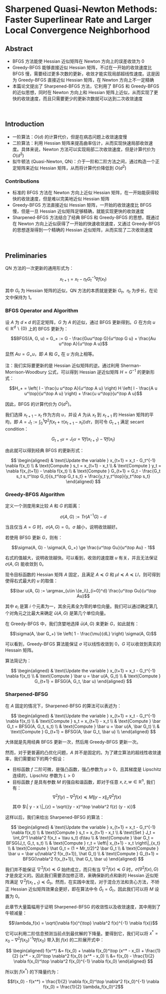 
# Sharpened Quasi-Newton Methods: Faster Superlinear Rate and Larger Local Convergence Neighborhood
## Abstract
- BFGS 方法能使 Hessian 近似矩阵在 Newton 方向上的误差收敛为 0
- Greedy-BFGS 能够直接近似 Hessian 矩阵，不过在一开始的收敛速度比 BFGS 慢，需要经过更多次数的更新，收敛才能实现局部超线性速度。这是因为 Greedy-BFGS 直接近似 Hessian 矩阵，在 Newton 方向上不一定精确
- 本篇论文提出了 Sharpened-BFGS 方法，它利用了 BFGS 和 Greedy-BFGS 的近似思想，同时在 Newton 方向上和 Hessian 矩阵上近似，从而实现了更快的收敛速度，而且只需要更少的更新次数就可以达到二次收敛速度





<br>

## Introduction
- 一阶算法：$O(d)$ 的计算代价，但是在病态问题上收敛速度慢
- 二阶算法：利用 Hessian 矩阵来提高曲率估计，从而实现快速局部收敛速度。具体来说，Newton 方法可以实现局部二次收敛速度，但是计算代价为 $O(d^3)$
- 拟牛顿法 (Quasi-Newton, QN)：介于一阶和二阶方法之间，通过构造一个正定矩阵来近似 Hessian 矩阵，从而将计算代价降低到 $O(d^2)$

### Contributions
- 标准的 BFGS 方法在 Newton 方向上近似 Hessian 矩阵，在一开始能获得较快的收敛速度，但是难以完美地近似 Hessian 矩阵
- Greedy-BFGS 方法直接近似 Hessian 矩阵，一开始的收敛速度比 BFGS 慢，但是一旦 Hessian 近似矩阵足够精确，就能实现更快的收敛速度
- Sharpened-BFGS 方法结合了经典 BFGS 和 Greedy-BFGS 的思想，既通过在 Newton 方向上近似获得了一开始的快速收敛速度，又通过 Greedy-BFGS 的思想逐渐得到一个精确的 Hessian 近似矩阵，从而实现了二次收敛速度





<br>

## Preliminaries
QN 方法的一次更新的通用形式为：

$$x_{t+1} = x_t - \eta_t G_t^{-1} \nabla f(x_t)$$

其中 $G_t$ 为 Hessian 矩阵的近似，QN 方法的本质就是更新 $G_t$。$\eta_t$ 为步长，在论文中保持为 1。

### BFGS Operator and Algorithm
设 $A$ 为 $d\times d$ 的正定矩阵，$G$ 为 $A$ 的近似，通过 BFGS 更新得到。$G$ 在方向 $u\in \mathbb{R}^d\backslash\{0\}$ 上的 BFGS 更新为：

$$BFGS(A, G, u) = G_+ := G - \frac{Guu^\top G}{u^\top G u} + \frac{Au u^\top A}{u^\top A u}$$

显然 $Au = G_+u$，即 $A$ 和 $G_+$ 在 $u$ 方向上相等。

注：我们实际要更新的是 Hessian 近似矩阵的逆。通过利用 Sherman-Morrison-Woodbury 公式，可以得到 Hessian 逆近似矩阵 $H = G^{−1}$ 的更新形式：

$$H_+ = \left( I - \frac{u u^\top A}{u^\top A u} \right) H \left( I - \frac{A u u^\top}{u^\top A u} \right) + \frac{u u^\top}{u^\top A u}$$

因此，BFGS 的计算代价为 $O(d^2)$。

我们选择 $x_{t+1} - x_t$ 作为方向 $u$，并设 $A$ 为从 $x_t$ 到 $x_{t+1}$ 的 Hessian 矩阵的平均，即 $A = J_t := \int_0^1 \nabla^2 f(x_t + \tau(x_{t+1} - x_t)) d\tau$，则可令 $G_{t+1}$ 满足 secant condition： 

$$G_{t+1}u = J_tu = \nabla f(x_{t+1}) - \nabla f(x_t)$$

由此就可以得到经典 BFGS 的更新形式：

$$
\begin{aligned}
  & \text{Update the variable } x_{t+1} = x_t - G_t^{-1} \nabla f(x_t) \\
  & \text{Compute } s_t = x_{t+1} - x_t \\
  & \text{Compute } y_t = \nabla f(x_{t+1}) - \nabla f(x_t) \\
  & \text{Compute } G_{t+1} = G_t - \frac{G_t s_t s_t^\top G_t}{s_t^\top G_t s_t} + \frac{y_t y_t^\top}{y_t^\top s_t}
\end{aligned}
$$

### Greedy-BFGS Algorithm
定义一个测度用来比较 $A$ 和 $G$ 的距离：

$$\sigma(A, G) := Tr(A^{-1}G) - d$$

当且仅当 $A = G$ 时，$\sigma(A, G) = 0$。$\sigma$ 越小，说明收敛越好。

若使用 BFSG 更新 $G$，则有：

$$\sigma(A, G) - \sigma(A, G_+) \ge \frac{u^\top Gu}{u^\top Au} - 1$$

右式的值越大，说明收敛越快。可以看到，收敛的速度跟 $u$ 有关，并且无法保证 $\sigma(A, G)$ 能收敛到 0。

现令目标函数的 Hessian 矩阵 $A$ 固定，且满足 $A \preceq G$ 和 $\mu I \preceq A \preceq LI$，则可得到使得右式最大的 $u$ 的取值：

$$\bar u(A, G) := \argmax_{u\in \{e_i\}_{i=0}^d} \frac{u^\top Gu}{u^\top Au}$$

其中 $e_i$ 是第 $i$ 个元素为一，其余元素全为零的单位向量。我们可以通过确定第几个对角元之比最大来确定 $\bar{u}(A, G)$ 是第几个单位向量。

在 Greedy-BFGS 中，我们贪婪地选择 $\bar u(A, G)$ 来更新 $G$，如此就有：

$$\sigma(A, \bar G_+) \le \left( 1 - \frac{\mu}{dL} \right) \sigma(A, G)$$

可以看到，Greedy-BFGS 算法能保证 $\sigma$ 可以线性收敛到 0，$G$ 可以收敛到真实的 Hessain 矩阵。

算法简记为：

$$
\begin{aligned}
  & \text{Update the variable } x_{t+1} = x_t - G_t^{-1} \nabla f(x_t) \\
  & \text{Compute } \bar u = \bar u(A, G_t) \\
  & \text{Compute } G_{t+1} = BFSG(A, G_t, \bar u)
\end{aligned}
$$

### Sharpened-BFSG
在 $A$ 固定的情况下，Sharpened-BFSG 的算法可以表述为：

$$
\begin{aligned}
  & \text{Update the variable } x_{t+1} = x_t - G_t^{-1} \nabla f(x_t) \\
  & \text{Compute } s_t = x_{t+1} - x_t \\
  & \text{Compute } \bar G_t = BFSG(A, G_t, s_t) \\
  & \text{Compute } \bar u = \bar u(A, \bar G_t) \\
  & \text{Compute } G_{t+1} = BFSG(A, \bar G_t, \bar u) \\
\end{aligned}
$$

大体就是先用经典 BFGS 更新一次，然后用 Greedy-BFGS 更新一次。

然而，对于更普遍的凸优化问题，$A$ 并不是固定的。为了建立算法的超线性收敛速率，我们需要如下的两个假设：

- 目标函数 $f$ 二阶可微，是强凸函数，强凸参数为 $\mu > 0$，且其梯度是 Lipschitz 连续的，Lipschitz 参数为 $L > 0$
- 目标函数 $f$ 是具有参数 $M$ 的强自和谐函数，即对于任意 $x, z, w \in \mathbb{R}^n$, 我们有：$$\nabla^2 f(y) - \nabla^2 f(x) \preceq M\| y - x \|_{z} \nabla^2 f(x)$$ 其中 $\| y - x \|_{z} = \sqrt{(y - x)^\top \nabla^2 f(z) (y - x)}$

这样以后，我们来给出 Sharpened-BFSG 的算法：

$$
\begin{aligned}
  & \text{Update the variable } x_{t+1} = x_t - G_t^{-1} \nabla f(x_t) \\
  & \text{Compute } s_t = x_{t+1} - x_t \\
  & \text{Set } J_t = \int_0^1 \nabla^2 f(x_t + \tau s_t) d\tau \\
  & \text{Compute } \bar G_t = BFSG(J_t, G_t, s_t) \\
  & \text{Compute } r_t = \left\| x_{t+1} - x_t \right\|_{x_t} \\
  & \text{Compute } \hat G_t = (1 + Mr_t/2)^2 \bar G_t \\
  & \text{Compute } \bar u = \bar u(\nabla^2 f(x_{t+1}), \hat G_t) \\
  & \text{Compute } G_{t+1} = BFSG(\nabla^2 f(x_{t+1}), \hat G_t, \bar u) 
\end{aligned}
$$

我们并不能保证 $\nabla^2 f(x) \preceq G$ 始终成立，而只有当 $\nabla^2 f(x) \preceq G$ 时，$\sigma(\nabla^2 f(x), G)$ 才是良定义的。因此我们需要添加修正项，来确保新的点和新的 Hessian 近似矩阵满足 $\nabla^2 f(x_{t+1}) \preceq \bar{G}_t$。然而，在实践中发现，对于混合方法和贪心方法，不矫正 Hessian 近似矩阵效果会更好，即在算法中令 $\hat{G}_t = \bar{G}_t$，因此我们可以将 $M$ 设置为 0。

此章节大量篇幅用于证明 Sharpened-BFSG 的收敛性以及收敛速度，其中用到了牛顿减量：

$$\lambda_f(x) = \sqrt{\nabla f(x)^{\top} \nabla^2 f(x)^{-1} \nabla f(x)}$$

它可以利用二阶信息预测当前点到最优解的下降量。要得到它，我们可以将 $x^* = x_0 - \nabla^2 f(x_0)^{-1} \nabla f(x_0)$ 带入到 $f(x)$ 的二阶展开式中：

$$
\begin{aligned}
  f(x^*) &= f(x_0) + \nabla f(x_0)^\top (x^* - x_0) + \frac{1}{2} (x^* - x_0)^\top \nabla^2 f(x_0) (x^* - x_0) \\
  &= f(x_0) - \frac{1}{2} \nabla f(x_0)^\top \nabla^2 f(x_0)^{-1} \nabla f(x_0)
\end{aligned}
$$

所以到 $f(x^*)$ 的下降量约为：

$$f(x_0) - f(x^*) = \frac{1}{2} \nabla f(x_0)^\top \nabla^2 f(x_0)^{-1} \nabla f(x_0) = \frac{1}{2} \lambda_f(x_0)^2$$

